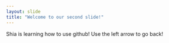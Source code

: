 ```yaml
---
layout: slide
title: "Welcome to our second slide!"
---
```

Shia is learning how to use github!
Use the left arrow to go back!
